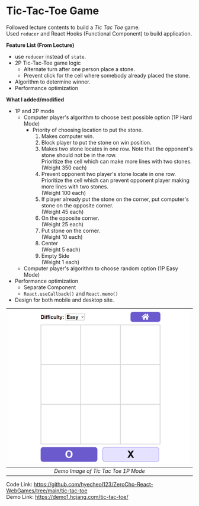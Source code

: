 # Tic-Tac-Toe Game

Followed lecture contents to build a _Tic Tac Toe_ game.  
Used `reducer` and React Hooks (Functional Component) to build application.

**Feature List (From Lecture)**

- use `reducer` instead of `state`.
- 2P Tic-Tac-Toe game logic
  - Alternate turn after one person place a stone.
  - Prevent click for the cell where somebody already placed the stone.
- Algorithm to determine winner.
- Performance optimization

**What I added/modified**

- 1P and 2P mode
  - Computer player's algorithm to choose best possible option (1P Hard Mode)
    - Priority of choosing location to put the stone.
      1. Makes computer win.
      2. Block player to put the stone on win position.
      3. Makes two stone locates in one row.
         Note that the opponent's stone should not be in the row.  
         Prioritize the cell which can make more lines with two stones.  
         (Weight 350 each)
      4. Prevent opponent two player's stone locate in one row.  
         Prioritize the cell which can prevent opponent player making more lines with two stones.  
         (Weight 100 each)
      5. If player already put the stone on the corner, put computer's stone on the opposite corner.  
         (Weight 45 each)
      6. On the opposite corner.  
         (Weight 25 each)
      7. Put stone on the corner.  
         (Weight 10 each)
      8. Center  
         (Weight 5 each)
      9. Empty Side  
         (Weight 1 each)
  - Computer player's algorithm to choose random option (1P Easy Mode)
- Performance optimization
  - Separate Component
  - `React.useCallback()` and `React.memo()`
- Design for both mobile and desktop site.

| ![](https://raw.githubusercontent.com/hyecheol123/ZeroCho-React-WebGames/main/img/tic-tac-toe/Tic-Tac-Toe-Demo.png) |
| :-----------------------------------------------------------------------------------------------------------------: |
|                                         _Demo Image of Tic Tac Toe 1P Mode_                                         |

Code Link: https://github.com/hyecheol123/ZeroCho-React-WebGames/tree/main/tic-tac-toe  
Demo Link: https://demo1.hcjang.com/tic-tac-toe/
